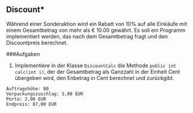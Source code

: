 ## Discount*
Während einer Sonderaktion wird ein Rabatt von 10% auf alle Einkäufe mit einem Gesamtbetrag von mehr als € 10.00 gewährt. Es soll ein Programm implementiert werden, das nach dem Gesamtbetrag fragt und den Discountpreis berechnet. 
 
###Aufgaben

1. Implementiere in der Klasse `DiscountCalc` die Methode `public int calc(int i)`, der der Gesamtbetrag als Ganzzahl in der Einheit Cent übergeben wird, den Enbetrag in Cent berechnet und zurückgibt. 
```
Auftragshöhe: 80
Verpackungszuschlag: 5,00 EUR
Porto: 2,00 EUR
Endpreis: 87,00 EUR
``` 